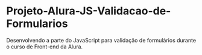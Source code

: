 # Projeto-Alura-JS-Validacao-de-Formularios
 Desenvolvendo a parte do JavaScript para validação de formulários durante o curso de Front-end da Alura.

